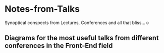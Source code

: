 # Notes-from-Talks
Synoptical conspects from Lectures, Conferences and all that bliss...☺

## Diagrams for the most useful talks from different conferences in the Front-End field 
